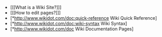 * [[[What is a Wiki Site?]]]
* [[[How to edit pages?]]]
* [*http://www.wikidot.com/doc:quick-reference Wiki Quick Reference]
* [*http://www.wikidot.com/doc:wiki-syntax Wiki Syntax]
* [*http://www.wikidot.com/doc Wiki Documentation Pages]